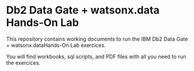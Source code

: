 # Db2 Data Gate + watsonx.data Hands-On Lab

This repository contains working documents to run the IBM Db2 Data Gate + watsonx.dataHands-On Lab exercices.

You will find workbooks, sql scripts, and PDF files with all you need to run the exercices.
